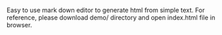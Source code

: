 Easy to use mark down editor to generate html from simple text. For reference, please download demo/ directory and open index.html file in browser.
